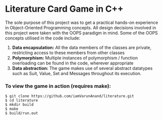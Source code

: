 # Literature Card Game in C++
The sole purpose of this project was to get a practical hands-on experience in Object-Oriented Programming concepts. All design decisions involved in this project were taken with the OOPS paradigm in mind. Some of the OOPS concepts utilised in the code include:

 1. **Data encapsulation:** All the data members of the classes are private, restricting access to these members from other classes
 2. **Polymorphism:** Multiple instances of polymorphism / function overloading can be found in the code, wherever appropriate
 3. **Data abstraction:** The game makes use of several abstract datatypes such as Suit, Value, Set and Messages throughout its execution.

### To view the game in action (requires make):
```
$ git clone https://github.com/iamVarunAnand/literature.git
$ cd literature
$ mkdir build
$ make
$ build/run.out
```
